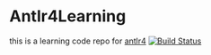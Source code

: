 # Antlr4Learning

this is a learning code repo for [antlr4](https://github.com/antlr/antlr4)
[![Build Status](https://travis-ci.org/michaelliao/openweixin.svg?branch=master)](https://travis-ci.org/michaelliao/openweixin)